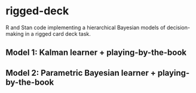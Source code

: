# rigged-deck
R and Stan code implementing a hierarchical Bayesian models of decision-making in a rigged card deck task.

## Model 1: Kalman learner + playing-by-the-book


## Model 2: Parametric Bayesian learner + playing-by-the-book
